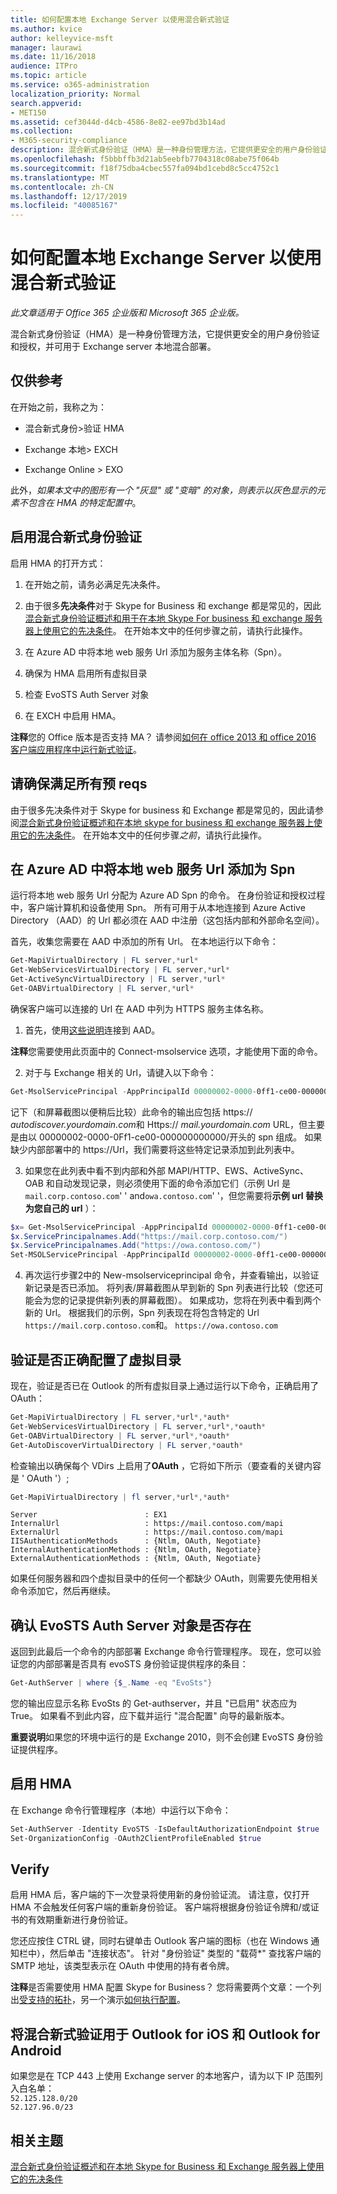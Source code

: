 ```yaml
---
title: 如何配置本地 Exchange Server 以使用混合新式验证
ms.author: kvice
author: kelleyvice-msft
manager: laurawi
ms.date: 11/16/2018
audience: ITPro
ms.topic: article
ms.service: o365-administration
localization_priority: Normal
search.appverid:
- MET150
ms.assetid: cef3044d-d4cb-4586-8e82-ee97bd3b14ad
ms.collection:
- M365-security-compliance
description: 混合新式身份验证（HMA）是一种身份管理方法，它提供更安全的用户身份验证和授权，并可用于 Exchange server 本地混合部署。
ms.openlocfilehash: f5bbbffb3d21ab5eebfb7704318c08abe75f064b
ms.sourcegitcommit: f18f75dba4cbec557fa094bd1cebd8c5cc4752c1
ms.translationtype: MT
ms.contentlocale: zh-CN
ms.lasthandoff: 12/17/2019
ms.locfileid: "40085167"
---
```

# <a name="how-to-configure-exchange-server-on-premises-to-use-hybrid-modern-authentication"></a>如何配置本地 Exchange Server 以使用混合新式验证

*此文章适用于 Office 365 企业版和 Microsoft 365 企业版。*

混合新式身份验证（HMA）是一种身份管理方法，它提供更安全的用户身份验证和授权，并可用于 Exchange server 本地混合部署。
  
## <a name="fyi"></a>仅供参考

在开始之前，我称之为：
  
- 混合新式身份\>验证 HMA
    
- Exchange 本地\> EXCH
    
- Exchange Online \> EXO
    
此外，*如果本文中的图形有一个 "灰显" 或 "变暗" 的对象，则表示以灰色显示的元素不包含在 HMA 的特定配置中*。 
  
## <a name="enabling-hybrid-modern-authentication"></a>启用混合新式身份验证

启用 HMA 的打开方式：
  
1. 在开始之前，请务必满足先决条件。
    
1. 由于很多**先决条件**对于 Skype for Business 和 exchange 都是常见的，因此[混合新式身份验证概述和用于在本地 Skype For business 和 exchange 服务器上使用它的先决条件](hybrid-modern-auth-overview.md)。 在开始本文中的任何步骤之前，请执行此操作。
    
2. 在 Azure AD 中将本地 web 服务 Url 添加为服务主体名称（Spn）。
    
3. 确保为 HMA 启用所有虚拟目录
    
4. 检查 EvoSTS Auth Server 对象
    
5. 在 EXCH 中启用 HMA。
    
 **注释**您的 Office 版本是否支持 MA？ 请参阅[如何在 office 2013 和 office 2016 客户端应用程序中运行新式验证](modern-auth-for-office-2013-and-2016.md)。
  
## <a name="make-sure-you-meet-all-the-pre-reqs"></a>请确保满足所有预 reqs

由于很多先决条件对于 Skype for business 和 Exchange 都是常见的，因此请参阅[混合新式身份验证概述和在本地 skype for business 和 exchange 服务器上使用它的先决条件](hybrid-modern-auth-overview.md)。 在开始本文中的任何步骤*之前*，请执行此操作。 
  
## <a name="add-on-premises-web-service-urls-as-spns-in-azure-ad"></a>在 Azure AD 中将本地 web 服务 Url 添加为 Spn

运行将本地 web 服务 Url 分配为 Azure AD Spn 的命令。 在身份验证和授权过程中，客户端计算机和设备使用 Spn。 所有可用于从本地连接到 Azure Active Directory （AAD）的 Url 都必须在 AAD 中注册（这包括内部和外部命名空间）。
  
首先，收集您需要在 AAD 中添加的所有 Url。 在本地运行以下命令：
  
```powershell
Get-MapiVirtualDirectory | FL server,*url*
Get-WebServicesVirtualDirectory | FL server,*url*
Get-ActiveSyncVirtualDirectory | FL server,*url*
Get-OABVirtualDirectory | FL server,*url*
```
    
确保客户端可以连接的 Url 在 AAD 中列为 HTTPS 服务主体名称。
  
1. 首先，使用[这些说明](https://docs.microsoft.com/office365/enterprise/powershell/connect-to-office-365-powershell)连接到 AAD。 

 **注释**您需要使用此页面中的 Connect-msolservice 选项，才能使用下面的命令。 
    
2. 对于与 Exchange 相关的 Url，请键入以下命令：
    
```powershell
Get-MsolServicePrincipal -AppPrincipalId 00000002-0000-0ff1-ce00-000000000000 | select -ExpandProperty ServicePrincipalNames
```

记下（和屏幕截图以便稍后比较）此命令的输出应包括 https:// *autodiscover.yourdomain.com*和 Https:// *mail.yourdomain.com* URL，但主要是由以 00000002-0000-0Ff1-ce00-000000000000/开头的 spn 组成。 如果缺少内部部署中的 https://Url，我们需要将这些特定记录添加到此列表中。 
  
3. 如果您在此列表中看不到内部和外部 MAPI/HTTP、EWS、ActiveSync、OAB 和自动发现记录，则必须使用下面的命令添加它们（示例 Url 是`mail.corp.contoso.com`' ' and`owa.contoso.com`' '，但您需要将**示例 url 替换为您自己的 url** ）： <br/>
```powershell
$x= Get-MsolServicePrincipal -AppPrincipalId 00000002-0000-0ff1-ce00-000000000000   
$x.ServicePrincipalnames.Add("https://mail.corp.contoso.com/")
$x.ServicePrincipalnames.Add("https://owa.contoso.com/")
Set-MSOLServicePrincipal -AppPrincipalId 00000002-0000-0ff1-ce00-000000000000 -ServicePrincipalNames $x.ServicePrincipalNames
```
 
4. 再次运行步骤2中的 New-msolserviceprincipal 命令，并查看输出，以验证新记录是否已添加。 将列表/屏幕截图从早到新的 Spn 列表进行比较（您还可能会为您的记录提供新列表的屏幕截图）。 如果成功，您将在列表中看到两个新的 Url。 根据我们的示例，Spn 列表现在将包含特定的 Url `https://mail.corp.contoso.com`和。 `https://owa.contoso.com` 
  
## <a name="verify-virtual-directories-are-properly-configured"></a>验证是否正确配置了虚拟目录

现在，验证是否已在 Outlook 的所有虚拟目录上通过运行以下命令，正确启用了 OAuth：

```powershell
Get-MapiVirtualDirectory | FL server,*url*,*auth* 
Get-WebServicesVirtualDirectory | FL server,*url*,*oauth*
Get-OABVirtualDirectory | FL server,*url*,*oauth*
Get-AutoDiscoverVirtualDirectory | FL server,*oauth*
```

检查输出以确保每个 VDirs 上启用了**OAuth** ，它将如下所示（要查看的关键内容是 ' OAuth '）; 

```powershell
Get-MapiVirtualDirectory | fl server,*url*,*auth*
```

```
Server                        : EX1
InternalUrl                   : https://mail.contoso.com/mapi
ExternalUrl                   : https://mail.contoso.com/mapi
IISAuthenticationMethods      : {Ntlm, OAuth, Negotiate}
InternalAuthenticationMethods : {Ntlm, OAuth, Negotiate}
ExternalAuthenticationMethods : {Ntlm, OAuth, Negotiate}
```
  
如果任何服务器和四个虚拟目录中的任何一个都缺少 OAuth，则需要先使用相关命令添加它，然后再继续。
  
## <a name="confirm-the-evosts-auth-server-object-is-present"></a>确认 EvoSTS Auth Server 对象是否存在

返回到此最后一个命令的内部部署 Exchange 命令行管理程序。 现在，您可以验证您的内部部署是否具有 evoSTS 身份验证提供程序的条目：
  
```powershell
Get-AuthServer | where {$_.Name -eq "EvoSts"}
```

您的输出应显示名称 EvoSts 的 Get-authserver，并且 "已启用" 状态应为 True。 如果看不到此内容，应下载并运行 "混合配置" 向导的最新版本。
  
 **重要说明**如果您的环境中运行的是 Exchange 2010，则不会创建 EvoSTS 身份验证提供程序。 
  
## <a name="enable-hma"></a>启用 HMA

在 Exchange 命令行管理程序（本地）中运行以下命令：

```powershell
Set-AuthServer -Identity EvoSTS -IsDefaultAuthorizationEndpoint $true  
Set-OrganizationConfig -OAuth2ClientProfileEnabled $true
```
    
## <a name="verify"></a>Verify

启用 HMA 后，客户端的下一次登录将使用新的身份验证流。 请注意，仅打开 HMA 不会触发任何客户端的重新身份验证。 客户端将根据身份验证令牌和/或证书的有效期重新进行身份验证。
  
您还应按住 CTRL 键，同时右键单击 Outlook 客户端的图标（也在 Windows 通知栏中），然后单击 "连接状态"。 针对 "身份验证" 类型的 "载荷\*" 查找客户端的 SMTP 地址，该类型表示在 OAuth 中使用的持有者令牌。
  
 **注释**是否需要使用 HMA 配置 Skype for Business？ 您将需要两个文章：一个列出[受支持的拓扑](https://docs.microsoft.com/skypeforbusiness/plan-your-deployment/modern-authentication/topologies-supported)，另一个演示[如何执行配置](configure-skype-for-business-for-hybrid-modern-authentication.md)。
 
## <a name="using-hybrid-modern-authentication-with-outlook-for-ios-and-android"></a>将混合新式验证用于 Outlook for iOS 和 Outlook for Android

如果您是在 TCP 443 上使用 Exchange server 的本地客户，请为以下 IP 范围列入白名单： <BR> ```52.125.128.0/20``` <BR> ```52.127.96.0/23``` <BR> 
  

## <a name="related-topics"></a>相关主题

[混合新式身份验证概述和在本地 Skype for Business 和 Exchange 服务器上使用它的先决条件](hybrid-modern-auth-overview.md) 
  
